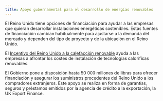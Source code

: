 ```yaml
---
title: Apoyo gubernamental para el desarrollo de energías renovables 
---
```


El Reino Unido tiene opciones de financiación para ayudar a las empresas que quieran desarrollar instalaciones energéticas sostenibles. Estas fuentes de financiación cambian habitualmente para ajustarse a la demanda del mercado y dependen del tipo de proyecto y de la ubicación en el Reino Unido.

El [Incentivo del Reino Unido a la calefacción renovable](https://www.ofgem.gov.uk/environmental-programmes/domestic-rhi) ayuda a las empresas a afrontar los costes de instalación de tecnologías caloríficas renovables.

El Gobierno pone a disposición hasta 50 000 millones de libras para ofrecer financiación y asegurar los suministros procedentes del Reino Unido a los compradores extranjeros. Este apoyo se realiza en forma de garantías, seguros y préstamos emitidos por la agencia de crédito a la exportación, la UK Export Finance.
